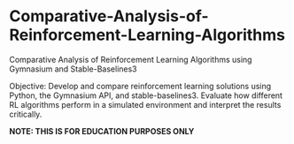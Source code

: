 # Comparative-Analysis-of-Reinforcement-Learning-Algorithms
Comparative Analysis of Reinforcement Learning Algorithms using Gymnasium and Stable-Baselines3

Objective: Develop and compare reinforcement learning solutions using Python, the
Gymnasium API, and stable-baselines3. Evaluate how different RL algorithms perform in a
simulated environment and interpret the results critically.

**NOTE: THIS IS FOR EDUCATION PURPOSES ONLY**


